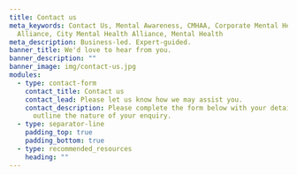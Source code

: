 ```yaml
---
title: Contact us
meta_keywords: Contact Us, Mental Awareness, CMHAA, Corporate Mental Health
  Alliance, City Mental Health Alliance, Mental Health
meta_description: Business-led. Expert-guided.
banner_title: We'd love to hear from you.
banner_description: ""
banner_image: img/contact-us.jpg
modules:
  - type: contact-form
    contact_title: Contact us
    contact_lead: Please let us know how we may assist you.
    contact_description: Please complete the form below with your details and
      outline the nature of your enquiry.
  - type: separator-line
    padding_top: true
    padding_bottom: true
  - type: recommended_resources
    heading: ""
---
```

